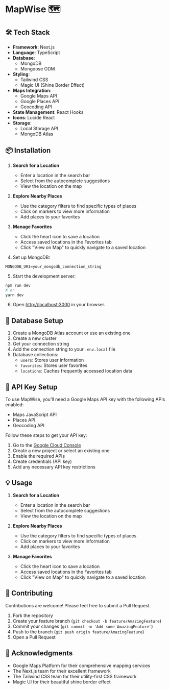 # MapWise 🗺️

## 🛠️ Tech Stack

- **Framework**: Next.js
- **Language**: TypeScript
- **Database**:
  - MongoDB
  - Mongoose ODM
- **Styling**: 
  - Tailwind CSS
  - Magic UI (Shine Border Effect)
- **Maps Integration**:
  - Google Maps API
  - Google Places API
  - Geocoding API
- **State Management**: React Hooks
- **Icons**: Lucide React
- **Storage**: 
  - Local Storage API
  - MongoDB Atlas

## 📦 Installation

1. **Search for a Location**
   - Enter a location in the search bar
   - Select from the autocomplete suggestions
   - View the location on the map

2. **Explore Nearby Places**
   - Use the category filters to find specific types of places
   - Click on markers to view more information
   - Add places to your favorites

3. **Manage Favorites**
   - Click the heart icon to save a location
   - Access saved locations in the Favorites tab
   - Click "View on Map" to quickly navigate to a saved location

4. Set up MongoDB:
```env
MONGODB_URI=your_mongodb_connection_string
```

5. Start the development server:
```bash
npm run dev
# or
yarn dev
```

6. Open [http://localhost:3000](http://localhost:3000) in your browser.

## 💾 Database Setup

1. Create a MongoDB Atlas account or use an existing one
2. Create a new cluster
3. Get your connection string
4. Add the connection string to your `.env.local` file
5. Database collections:
   - `users`: Stores user information
   - `favorites`: Stores user favorites
   - `locations`: Caches frequently accessed location data

## 🔑 API Key Setup
To use MapWise, you'll need a Google Maps API key with the following APIs enabled:
- Maps JavaScript API
- Places API
- Geocoding API

Follow these steps to get your API key:
1. Go to the [Google Cloud Console](https://console.cloud.google.com)
2. Create a new project or select an existing one
3. Enable the required APIs
4. Create credentials (API key)
5. Add any necessary API key restrictions

## 💡 Usage

1. **Search for a Location**
   - Enter a location in the search bar
   - Select from the autocomplete suggestions
   - View the location on the map

2. **Explore Nearby Places**
   - Use the category filters to find specific types of places
   - Click on markers to view more information
   - Add places to your favorites

3. **Manage Favorites**
   - Click the heart icon to save a location
   - Access saved locations in the Favorites tab
   - Click "View on Map" to quickly navigate to a saved location

## 🤝 Contributing

Contributions are welcome! Please feel free to submit a Pull Request.

1. Fork the repository
2. Create your feature branch (`git checkout -b feature/AmazingFeature`)
3. Commit your changes (`git commit -m 'Add some AmazingFeature'`)
4. Push to the branch (`git push origin feature/AmazingFeature`)
5. Open a Pull Request


## 👏 Acknowledgments

- Google Maps Platform for their comprehensive mapping services
- The Next.js team for their excellent framework
- The Tailwind CSS team for their utility-first CSS framework
- Magic UI for their beautiful shine border effect
